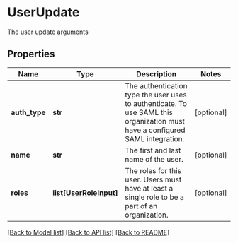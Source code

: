 # UserUpdate

The user update arguments
## Properties
Name | Type | Description | Notes
------------ | ------------- | ------------- | -------------
**auth_type** | **str** | The authentication type the user uses to authenticate. To use SAML this organization must have a configured SAML integration. | [optional] 
**name** | **str** | The first and last name of the user. | [optional] 
**roles** | [**list[UserRoleInput]**](UserRoleInput.md) | The roles for this user. Users must have at least a single role to be a part of an organization. | [optional] 

[[Back to Model list]](../README.md#documentation-for-models) [[Back to API list]](../README.md#documentation-for-api-endpoints) [[Back to README]](../README.md)


